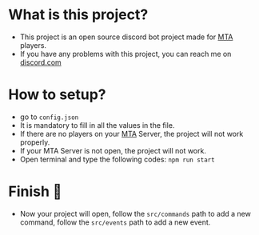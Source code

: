# What is this project?
- This project is an open source discord bot project made for [MTA](https://multitheftauto.com/) players.
- If you have any problems with this project, you can reach me on [discord.com](https://discord.com/users/622350390871982080 )

# How to setup?
- go to `config.json`
- It is mandatory to fill in all the values ​​in the file.
- If there are no players on your [MTA](https://multitheftauto.com/) Server, the project will not work properly.
- If your MTA Server is not open, the project will not work.
- Open terminal and type the following codes: `npm run start`

# Finish 🎉
- Now your project will open, follow the `src/commands` path to add a new command, follow the `src/events` path to add a new event.

